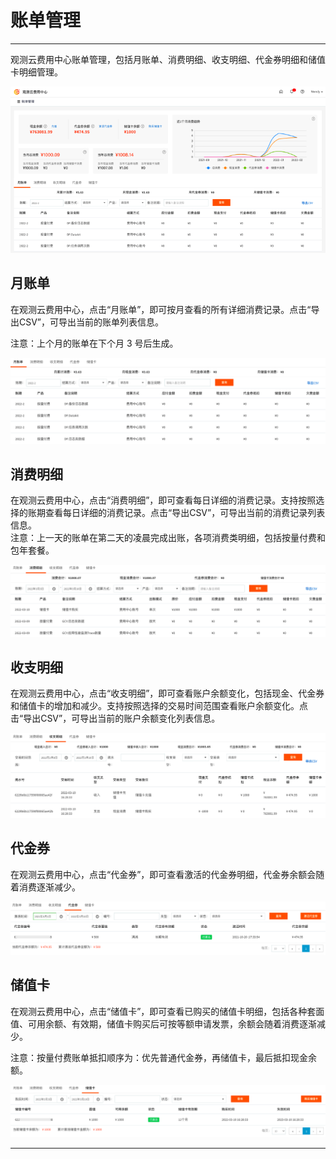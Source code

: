 # 账单管理
---

观测云费用中心账单管理，包括月账单、消费明细、收支明细、代金券明细和储值卡明细管理。

![](../img/10.price_7.png)

## 月账单

在观测云费用中心，点击“月账单”，即可按月查看的所有详细消费记录。点击“导出CSV”，可导出当前的账单列表信息。

注意：上个月的账单在下个月 3 号后生成。

![](../img/10.price_8.png)

## 消费明细

在观测云费用中心，点击“消费明细”，即可查看每日详细的消费记录。支持按照选择的账期查看每日详细的消费记录。点击“导出CSV”，可导出当前的消费记录列表信息。<br />注意：上一天的账单在第二天的凌晨完成出账，各项消费类明细，包括按量付费和包年套餐。

![](../img/10.price_9.png)

## 收支明细

在观测云费用中心，点击“收支明细”，即可查看账户余额变化，包括现金、代金券和储值卡的增加和减少。支持按照选择的交易时间范围查看账户余额变化。点击“导出CSV”，可导出当前的账户余额变化列表信息。

![](../img/10.price_10.png)

## 代金券

在观测云费用中心，点击“代金券”，即可查看激活的代金券明细，代金券余额会随着消费逐渐减少。

![](../img/10.price_11.png)

## 储值卡

在观测云费用中心，点击“储值卡”，即可查看已购买的储值卡明细，包括各种套面值、可用余额、有效期，储值卡购买后可按等额申请发票，余额会随着消费逐渐减少。

注意：按量付费账单抵扣顺序为：优先普通代金券，再储值卡，最后抵扣现金余额。

![](../img/10.price_12.png)


---

